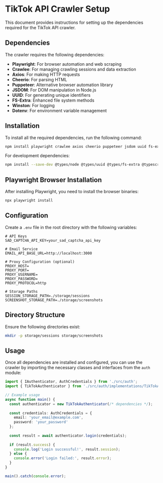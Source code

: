 # TikTok API Crawler Setup

This document provides instructions for setting up the dependencies required for the TikTok API crawler.

## Dependencies

The crawler requires the following dependencies:

- **Playwright**: For browser automation and web scraping
- **Crawlee**: For managing crawling sessions and data extraction
- **Axios**: For making HTTP requests
- **Cheerio**: For parsing HTML
- **Puppeteer**: Alternative browser automation library
- **JSDOM**: For DOM manipulation in Node.js
- **UUID**: For generating unique identifiers
- **FS-Extra**: Enhanced file system methods
- **Winston**: For logging
- **Dotenv**: For environment variable management

## Installation

To install all the required dependencies, run the following command:

```bash
npm install playwright crawlee axios cheerio puppeteer jsdom uuid fs-extra winston dotenv
```

For development dependencies:

```bash
npm install --save-dev @types/node @types/uuid @types/fs-extra @typescript-eslint/eslint-plugin @typescript-eslint/parser eslint typescript ts-node tsconfig-paths
```

## Playwright Browser Installation

After installing Playwright, you need to install the browser binaries:

```bash
npx playwright install
```

## Configuration

Create a `.env` file in the root directory with the following variables:

```
# API Keys
SAD_CAPTCHA_API_KEY=your_sad_captcha_api_key

# Email Service
EMAIL_API_BASE_URL=http://localhost:3000

# Proxy Configuration (optional)
PROXY_HOST=
PROXY_PORT=
PROXY_USERNAME=
PROXY_PASSWORD=
PROXY_PROTOCOL=http

# Storage Paths
SESSION_STORAGE_PATH=./storage/sessions
SCREENSHOT_STORAGE_PATH=./storage/screenshots
```

## Directory Structure

Ensure the following directories exist:

```bash
mkdir -p storage/sessions storage/screenshots
```

## Usage

Once all dependencies are installed and configured, you can use the crawler by importing the necessary classes and interfaces from the `auth` module:

```typescript
import { IAuthenticator, AuthCredentials } from './src/auth';
import { TikTokAuthenticator } from './src/auth/implementations/TikTokAuthenticator';

// Example usage
async function main() {
  const authenticator = new TikTokAuthenticator(/* dependencies */);
  
  const credentials: AuthCredentials = {
    email: 'your_email@example.com',
    password: 'your_password'
  };
  
  const result = await authenticator.login(credentials);
  
  if (result.success) {
    console.log('Login successful!', result.session);
  } else {
    console.error('Login failed:', result.error);
  }
}

main().catch(console.error);
```
